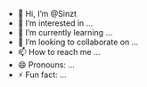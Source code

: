 - 👋 Hi, I’m @Sinzt
- 👀 I’m interested in ...
- 🌱 I’m currently learning ...
- 💞️ I’m looking to collaborate on ...
- 📫 How to reach me ...
- 😄 Pronouns: ...
- ⚡ Fun fact: ...

<!---
Sinzt/Sinzt is a ✨ special ✨ repository because its `README.md` (this file) appears on your GitHub profile.
You can click the Preview link to take a look at your changes.
--->
